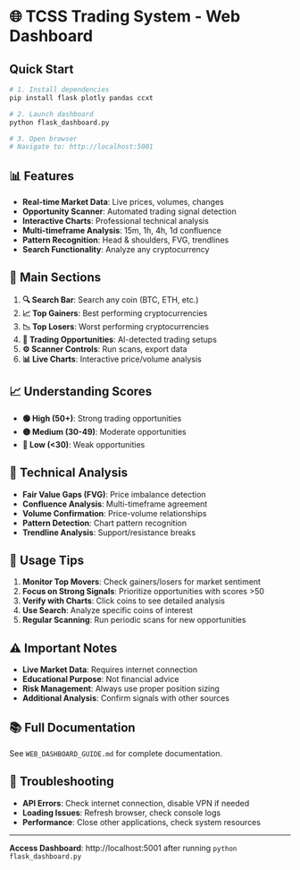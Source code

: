 # 🌐 TCSS Trading System - Web Dashboard

## Quick Start
```bash
# 1. Install dependencies
pip install flask plotly pandas ccxt

# 2. Launch dashboard
python flask_dashboard.py

# 3. Open browser
# Navigate to: http://localhost:5001
```

## 📊 Features
- **Real-time Market Data**: Live prices, volumes, changes
- **Opportunity Scanner**: Automated trading signal detection
- **Interactive Charts**: Professional technical analysis
- **Multi-timeframe Analysis**: 15m, 1h, 4h, 1d confluence
- **Pattern Recognition**: Head & shoulders, FVG, trendlines
- **Search Functionality**: Analyze any cryptocurrency

## 🎯 Main Sections
1. **🔍 Search Bar**: Search any coin (BTC, ETH, etc.)
2. **📈 Top Gainers**: Best performing cryptocurrencies
3. **📉 Top Losers**: Worst performing cryptocurrencies  
4. **🎯 Trading Opportunities**: AI-detected trading setups
5. **⚙️ Scanner Controls**: Run scans, export data
6. **📊 Live Charts**: Interactive price/volume analysis

## 📈 Understanding Scores
- **🟢 High (50+)**: Strong trading opportunities
- **🟡 Medium (30-49)**: Moderate opportunities
- **🔴 Low (<30)**: Weak opportunities

## 🔧 Technical Analysis
- **Fair Value Gaps (FVG)**: Price imbalance detection
- **Confluence Analysis**: Multi-timeframe agreement
- **Volume Confirmation**: Price-volume relationships
- **Pattern Detection**: Chart pattern recognition
- **Trendline Analysis**: Support/resistance breaks

## 📱 Usage Tips
1. **Monitor Top Movers**: Check gainers/losers for market sentiment
2. **Focus on Strong Signals**: Prioritize opportunities with scores >50
3. **Verify with Charts**: Click coins to see detailed analysis
4. **Use Search**: Analyze specific coins of interest
5. **Regular Scanning**: Run periodic scans for new opportunities

## ⚠️ Important Notes
- **Live Market Data**: Requires internet connection
- **Educational Purpose**: Not financial advice
- **Risk Management**: Always use proper position sizing
- **Additional Analysis**: Confirm signals with other sources

## 📚 Full Documentation
See `WEB_DASHBOARD_GUIDE.md` for complete documentation.

## 🚨 Troubleshooting
- **API Errors**: Check internet connection, disable VPN if needed
- **Loading Issues**: Refresh browser, check console logs
- **Performance**: Close other applications, check system resources

---
**Access Dashboard**: http://localhost:5001 after running `python flask_dashboard.py` 